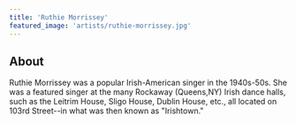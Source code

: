 ```yaml
---
title: 'Ruthie Morrissey'
featured_image: 'artists/ruthie-morrissey.jpg'
---
```


## About

Ruthie Morrissey was a popular Irish-American singer in the 1940s-50s. She was a featured singer at the many Rockaway (Queens,NY) Irish dance halls, such as the Leitrim House, Sligo House, Dublin House, etc., all located on 103rd Street--in what was then known as "Irishtown."
